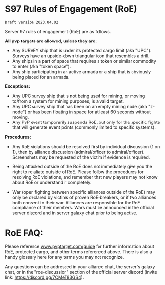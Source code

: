 # S97 Rules of Engagement (RoE)

    Draft version 2023.04.02
Server 97 rules of engagement (RoE) are as follows.

**All pvp targets are allowed, unless they are:**
 - Any SURVEY ship that is under its protected cargo limit (aka "UPC"). Surveys have an upside-down triangular icon that resembles a drill. 
 - Any ships in a part of space that requires a token or similar commodity to enter (aka "token space").
 - Any ship participating in an active armada or a ship that is obviously being placed for an armada.

**Exceptions:**
- Any UPC survey ship that is not being used for mining, or moving to/from a system for mining purposes, is a valid target.
- Any UPC survey ship that has been on an empty mining node (aka "z-node") or has been floating in space for at least 60 seconds without moving.
- Any PvP event temporarily suspends RoE, but only for the specific fights that will generate event points (commonly limited to specific systems). 

**Procedures:**
- Any RoE violations should be resolved first by individual discussion (1 on 1), then by alliance discussion (admiral/officer to admiral/officer). Screenshots may be requested of the victim if evidence is required.

- Being attacked outside of the RoE does not immediately give you the right to retaliate outside of RoE. Please follow the procedures for resolving RoE violations, and remember that new players may not know about RoE or understand it completely. 

- War (open fighting between specific alliances outside of the RoE) may only be declared by victims of proven RoE-breakers, or if two alliances both consent to their war. Alliances are responsible for the RoE compliance of their members. Wars must be announced in the official server discord and in server galaxy chat prior to being active.

# **RoE FAQ:**
Please reference www.pvptarget.com/guide for further information about RoE, protected cargo, and other terms referenced above. There is also a handy glossary here for any terms you may not recognize. 

Any questions can be addressed in your alliance chat, the server's galaxy chat, or in the "roe-discussion" section of the official server discord (invite link: https://discord.gg/7CMeT83GS4).
